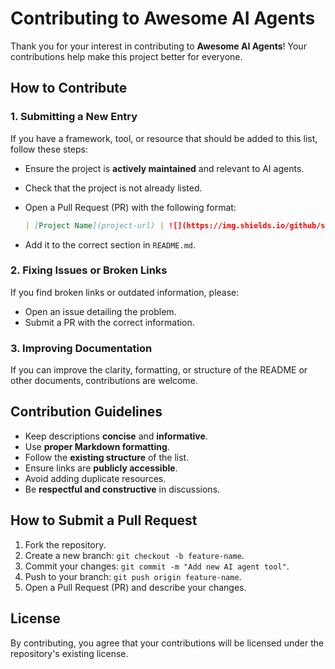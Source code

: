 # Contributing to Awesome AI Agents

Thank you for your interest in contributing to **Awesome AI Agents**! Your contributions help make this project better for everyone.

## How to Contribute

### 1. Submitting a New Entry
If you have a framework, tool, or resource that should be added to this list, follow these steps:

- Ensure the project is **actively maintained** and relevant to AI agents.
- Check that the project is not already listed.
- Open a Pull Request (PR) with the following format:

  ```markdown
  | [Project Name](project-url) | ![](https://img.shields.io/github/stars/owner/repo) | Short description of the project |
  ```

- Add it to the correct section in `README.md`.

### 2. Fixing Issues or Broken Links
If you find broken links or outdated information, please:

- Open an issue detailing the problem.
- Submit a PR with the correct information.

### 3. Improving Documentation
If you can improve the clarity, formatting, or structure of the README or other documents, contributions are welcome.

## Contribution Guidelines

- Keep descriptions **concise** and **informative**.
- Use **proper Markdown formatting**.
- Follow the **existing structure** of the list.
- Ensure links are **publicly accessible**.
- Avoid adding duplicate resources.
- Be **respectful and constructive** in discussions.

## How to Submit a Pull Request

1. Fork the repository.
2. Create a new branch: `git checkout -b feature-name`.
3. Commit your changes: `git commit -m "Add new AI agent tool"`.
4. Push to your branch: `git push origin feature-name`.
5. Open a Pull Request (PR) and describe your changes.

## License

By contributing, you agree that your contributions will be licensed under the repository's existing license.
